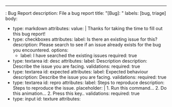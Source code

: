 ---
: Bug Report
description: File a bug report
title: "[Bug]: "
labels: [bug, triage]
body:
  - type: markdown
    attributes:
      value: |
        Thanks for taking the time to fill out this bug report!
  - type: checkboxes
    attributes:
      label: Is there an existing issue for this?
      description: Please search to see if an issue already exists for the bug you encountered.
      options:
      - label: I have searched the existing issues
        required: true
  - type: textarea
    id: desc
    attributes:
      label: Description
      description: Describe the issue you are facing.
    validations:
      required: true
  - type: textarea
    id: expected
    attributes:
      label: Expected behaviour
      description: Describe the issue you are facing.
    validations:
      required: true
  - type: textarea
    id: repro
    attributes:
      label: Steps to reproduce
      description: Steps to reproduce the issue.
      placeholder: |
          1. Run this command...
          2. Do this animation...
          2. Press this key..
    validations:
      required: true
  - type: input
    id: texture
    attributes:

